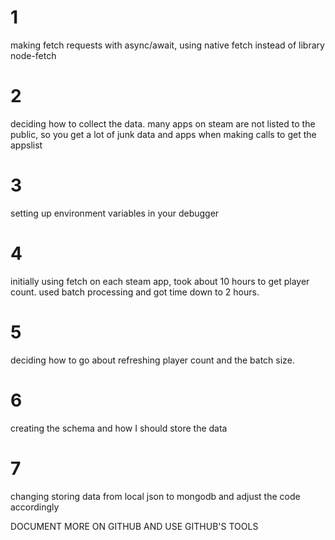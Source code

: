 # 1 
making fetch requests with async/await, using native fetch instead of library node-fetch
# 2
deciding how to collect the data. many apps on steam are not listed to the public, 
so you get a lot of junk data and apps when making calls to get the appslist
# 3 
setting up environment variables in your debugger 
# 4 
initially using fetch on each steam app, took about 10 hours to get player count.
used batch processing and got time down to 2 hours.
# 5 
deciding how to go about refreshing player count and the batch size.
# 6 
creating the schema and how I should store the data 
# 7 
changing storing data from local json to mongodb and adjust the code accordingly 



DOCUMENT MORE ON GITHUB AND USE GITHUB'S TOOLS 